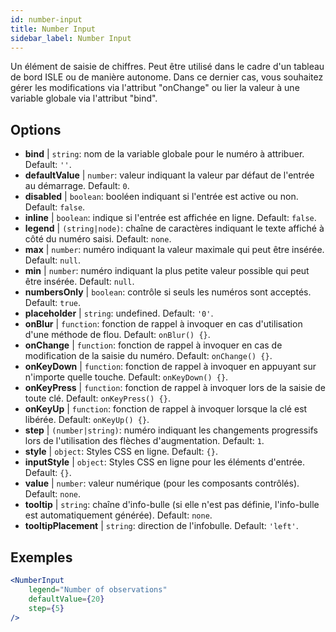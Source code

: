 ```yaml
---
id: number-input
title: Number Input
sidebar_label: Number Input
---
```


Un élément de saisie de chiffres. Peut être utilisé dans le cadre d'un tableau de bord ISLE ou de manière autonome. Dans ce dernier cas, vous souhaitez gérer les modifications via l'attribut "onChange" ou lier la valeur à une variable globale via l'attribut "bind".

## Options

* __bind__ | `string`: nom de la variable globale pour le numéro à attribuer. Default: `''`.
* __defaultValue__ | `number`: valeur indiquant la valeur par défaut de l'entrée au démarrage. Default: `0`.
* __disabled__ | `boolean`: booléen indiquant si l'entrée est active ou non. Default: `false`.
* __inline__ | `boolean`: indique si l'entrée est affichée en ligne. Default: `false`.
* __legend__ | `(string|node)`: chaîne de caractères indiquant le texte affiché à côté du numéro saisi. Default: `none`.
* __max__ | `number`: numéro indiquant la valeur maximale qui peut être insérée. Default: `null`.
* __min__ | `number`: numéro indiquant la plus petite valeur possible qui peut être insérée. Default: `null`.
* __numbersOnly__ | `boolean`: contrôle si seuls les numéros sont acceptés. Default: `true`.
* __placeholder__ | `string`: undefined. Default: `'0'`.
* __onBlur__ | `function`: fonction de rappel à invoquer en cas d'utilisation d'une méthode de flou. Default: `onBlur() {}`.
* __onChange__ | `function`: fonction de rappel à invoquer en cas de modification de la saisie du numéro. Default: `onChange() {}`.
* __onKeyDown__ | `function`: fonction de rappel à invoquer en appuyant sur n'importe quelle touche. Default: `onKeyDown() {}`.
* __onKeyPress__ | `function`: fonction de rappel à invoquer lors de la saisie de toute clé. Default: `onKeyPress() {}`.
* __onKeyUp__ | `function`: fonction de rappel à invoquer lorsque la clé est libérée. Default: `onKeyUp() {}`.
* __step__ | `(number|string)`: numéro indiquant les changements progressifs lors de l'utilisation des flèches d'augmentation. Default: `1`.
* __style__ | `object`: Styles CSS en ligne. Default: `{}`.
* __inputStyle__ | `object`: Styles CSS en ligne pour les éléments d'entrée. Default: `{}`.
* __value__ | `number`: valeur numérique (pour les composants contrôlés). Default: `none`.
* __tooltip__ | `string`: chaîne d'info-bulle (si elle n'est pas définie, l'info-bulle est automatiquement générée). Default: `none`.
* __tooltipPlacement__ | `string`: direction de l'infobulle. Default: `'left'`.


## Exemples

```jsx live
<NumberInput
    legend="Number of observations"
    defaultValue={20}
    step={5}
/>
```

